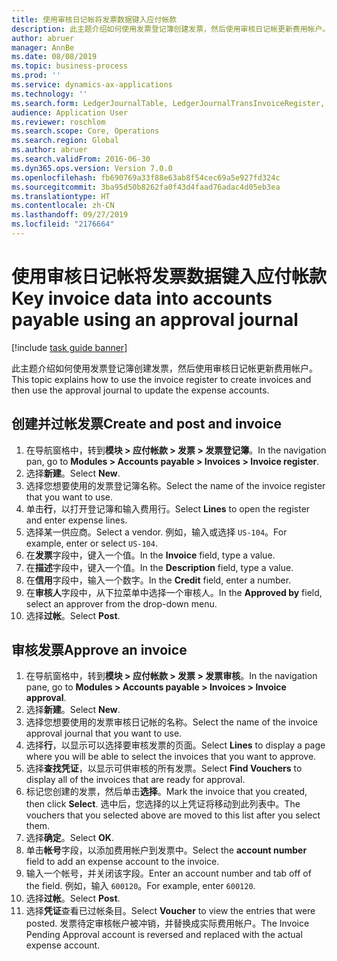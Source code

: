 ```yaml
---
title: 使用审核日记帐将发票数据键入应付帐款
description: 此主题介绍如何使用发票登记簿创建发票，然后使用审核日记帐更新费用帐户。
author: abruer
manager: AnnBe
ms.date: 08/08/2019
ms.topic: business-process
ms.prod: ''
ms.service: dynamics-ax-applications
ms.technology: ''
ms.search.form: LedgerJournalTable, LedgerJournalTransInvoiceRegister, HcmWorkerLookUp, LedgerJournalTransApprove, LedgerJournalTransApproveFetchVouchers, LedgerTransVoucher
audience: Application User
ms.reviewer: roschlom
ms.search.scope: Core, Operations
ms.search.region: Global
ms.author: abruer
ms.search.validFrom: 2016-06-30
ms.dyn365.ops.version: Version 7.0.0
ms.openlocfilehash: fb690769a33f88e63ab8f54cec69a5e927fd324c
ms.sourcegitcommit: 3ba95d50b8262fa0f43d4faad76adac4d05eb3ea
ms.translationtype: HT
ms.contentlocale: zh-CN
ms.lasthandoff: 09/27/2019
ms.locfileid: "2176664"
---
```

# <a name="key-invoice-data-into-accounts-payable-using-an-approval-journal"></a><span data-ttu-id="97523-103">使用审核日记帐将发票数据键入应付帐款</span><span class="sxs-lookup"><span data-stu-id="97523-103">Key invoice data into accounts payable using an approval journal</span></span>

[!include [task guide banner](../../includes/task-guide-banner.md)]

<span data-ttu-id="97523-104">此主题介绍如何使用发票登记簿创建发票，然后使用审核日记帐更新费用帐户。</span><span class="sxs-lookup"><span data-stu-id="97523-104">This topic explains how to use the invoice register to create invoices and then use the approval journal to update the expense accounts.</span></span>

## <a name="create-and-post-and-invoice"></a><span data-ttu-id="97523-105">创建并过帐发票</span><span class="sxs-lookup"><span data-stu-id="97523-105">Create and post and invoice</span></span>
1. <span data-ttu-id="97523-106">在导航窗格中，转到**模块 > 应付帐款 > 发票 > 发票登记簿**。</span><span class="sxs-lookup"><span data-stu-id="97523-106">In the navigation pan, go to **Modules > Accounts payable > Invoices > Invoice register**.</span></span>
2. <span data-ttu-id="97523-107">选择**新建**。</span><span class="sxs-lookup"><span data-stu-id="97523-107">Select **New**.</span></span>
3. <span data-ttu-id="97523-108">选择您想要使用的发票登记簿名称。</span><span class="sxs-lookup"><span data-stu-id="97523-108">Select the name of the invoice register that you want to use.</span></span>
4. <span data-ttu-id="97523-109">单击**行**，以打开登记簿和输入费用行。</span><span class="sxs-lookup"><span data-stu-id="97523-109">Select **Lines** to open the register and enter expense lines.</span></span>
5. <span data-ttu-id="97523-110">选择某一供应商。</span><span class="sxs-lookup"><span data-stu-id="97523-110">Select a vendor.</span></span> <span data-ttu-id="97523-111">例如，输入或选择 `US-104`。</span><span class="sxs-lookup"><span data-stu-id="97523-111">For example, enter or select `US-104`.</span></span>
6. <span data-ttu-id="97523-112">在**发票**字段中，键入一个值。</span><span class="sxs-lookup"><span data-stu-id="97523-112">In the **Invoice** field, type a value.</span></span>
7. <span data-ttu-id="97523-113">在**描述**字段中，键入一个值。</span><span class="sxs-lookup"><span data-stu-id="97523-113">In the **Description** field, type a value.</span></span>
8. <span data-ttu-id="97523-114">在**信用**字段中，输入一个数字。</span><span class="sxs-lookup"><span data-stu-id="97523-114">In the **Credit** field, enter a number.</span></span>
9. <span data-ttu-id="97523-115">在**审核人**字段中，从下拉菜单中选择一个审核人。</span><span class="sxs-lookup"><span data-stu-id="97523-115">In the **Approved by** field, select an approver from the drop-down menu.</span></span>
10. <span data-ttu-id="97523-116">选择**过帐**。</span><span class="sxs-lookup"><span data-stu-id="97523-116">Select **Post**.</span></span>

## <a name="approve-an-invoice"></a><span data-ttu-id="97523-117">审核发票</span><span class="sxs-lookup"><span data-stu-id="97523-117">Approve an invoice</span></span>
1. <span data-ttu-id="97523-118">在导航窗格中，转到**模块 > 应付帐款 > 发票 > 发票审核**。</span><span class="sxs-lookup"><span data-stu-id="97523-118">In the navigation pane, go to **Modules > Accounts payable > Invoices > Invoice approval**.</span></span>
2. <span data-ttu-id="97523-119">选择**新建**。</span><span class="sxs-lookup"><span data-stu-id="97523-119">Select **New**.</span></span>
3. <span data-ttu-id="97523-120">选择您想要使用的发票审核日记帐的名称。</span><span class="sxs-lookup"><span data-stu-id="97523-120">Select the name of the invoice approval journal that you want to use.</span></span>
4. <span data-ttu-id="97523-121">选择**行**，以显示可以选择要审核发票的页面。</span><span class="sxs-lookup"><span data-stu-id="97523-121">Select **Lines** to display a page where you will be able to select the invoices that you want to approve.</span></span>
5. <span data-ttu-id="97523-122">选择**查找凭证**，以显示可供审核的所有发票。</span><span class="sxs-lookup"><span data-stu-id="97523-122">Select **Find Vouchers** to display all of the invoices that are ready for approval.</span></span>
6. <span data-ttu-id="97523-123">标记您创建的发票，然后单击**选择**。</span><span class="sxs-lookup"><span data-stu-id="97523-123">Mark the invoice that you created, then click **Select**.</span></span> <span data-ttu-id="97523-124">选中后，您选择的以上凭证将移动到此列表中。</span><span class="sxs-lookup"><span data-stu-id="97523-124">The vouchers that you selected above are moved to this list after you select them.</span></span>  
7. <span data-ttu-id="97523-125">选择**确定**。</span><span class="sxs-lookup"><span data-stu-id="97523-125">Select **OK**.</span></span>
8. <span data-ttu-id="97523-126">单击**帐号**字段，以添加费用帐户到发票中。</span><span class="sxs-lookup"><span data-stu-id="97523-126">Select the **account number** field to add an expense account to the invoice.</span></span>
9. <span data-ttu-id="97523-127">输入一个帐号，并关闭该字段。</span><span class="sxs-lookup"><span data-stu-id="97523-127">Enter an account number and tab off of the field.</span></span> <span data-ttu-id="97523-128">例如，输入 `600120`。</span><span class="sxs-lookup"><span data-stu-id="97523-128">For example, enter `600120`.</span></span>
10. <span data-ttu-id="97523-129">选择**过帐**。</span><span class="sxs-lookup"><span data-stu-id="97523-129">Select **Post**.</span></span>
11. <span data-ttu-id="97523-130">选择**凭证**查看已过帐条目。</span><span class="sxs-lookup"><span data-stu-id="97523-130">Select **Voucher** to view the entries that were posted.</span></span> <span data-ttu-id="97523-131">发票待定审核帐户被冲销，并替换成实际费用帐户。</span><span class="sxs-lookup"><span data-stu-id="97523-131">The Invoice Pending Approval account is reversed and replaced with the actual expense account.</span></span>  

